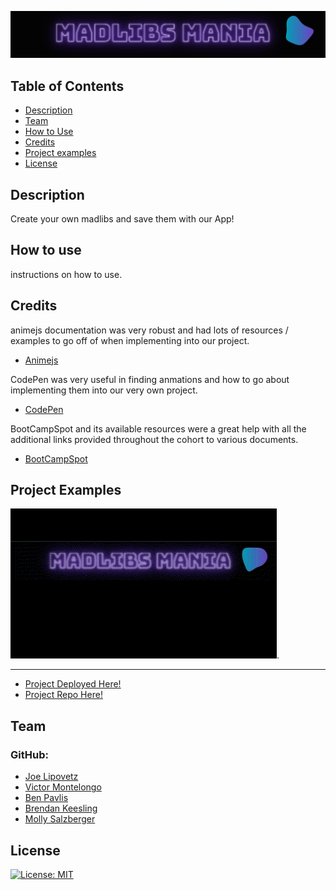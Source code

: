  ![](./assets/madlibs-banner.png)

## Table of Contents

- [Description](#description)
- [Team](#team)
- [How to Use](#how-to-use)
- [Credits](#credits)
- [Project examples](#project-examples)
- [License](#license)


## Description
Create your own madlibs and save them with our App!

## How to use
instructions on how to use.


## Credits

animejs documentation was very robust and had lots of resources / examples to go off of when implementing into our project.
- [Animejs](https://animejs.com/documentation/)


CodePen was very useful in finding anmations and how to go about implementing them into our very own project.
- [CodePen](https://codepen.io/)


BootCampSpot and its available resources were a great help with all the additional links provided throughout the cohort to various documents.
- [BootCampSpot](https://idp.bootcampspot.com/ui/?requestId=d0755c83-372b-45e3-ba4d-460f1c03c171)


## Project Examples

 ![](./assets/Untitled%20video%20-%20Made%20with%20Clipchamp.gif).


-----------------------------------------------------------
- [Project Deployed Here!](https://madlibsgpt-47c520ae93df.herokuapp.com/)  
- [Project Repo Here!](https://github.com/KeeslingB/madlibs-gpt)

## Team
### GitHub:
- [Joe Lipovetz](https://github.com/jlipovetz)
- [Victor Montelongo](https://github.com/VictorMontelongo)
- [Ben Pavlis](https://github.com/bpavlis)
- [Brendan Keesling](https://github.com/KeeslingB)
- [Molly Salzberger](https://github.com/mollydotwhat)


## License

  [![License: MIT](https://img.shields.io/badge/License-MIT-yellow.svg)](https://opensource.org/licenses/MIT)

